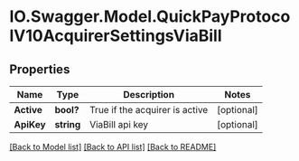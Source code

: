 # IO.Swagger.Model.QuickPayProtocolV10AcquirerSettingsViaBill
## Properties

Name | Type | Description | Notes
------------ | ------------- | ------------- | -------------
**Active** | **bool?** | True if the acquirer is active | [optional] 
**ApiKey** | **string** | ViaBill api key | [optional] 

[[Back to Model list]](../README.md#documentation-for-models) [[Back to API list]](../README.md#documentation-for-api-endpoints) [[Back to README]](../README.md)

